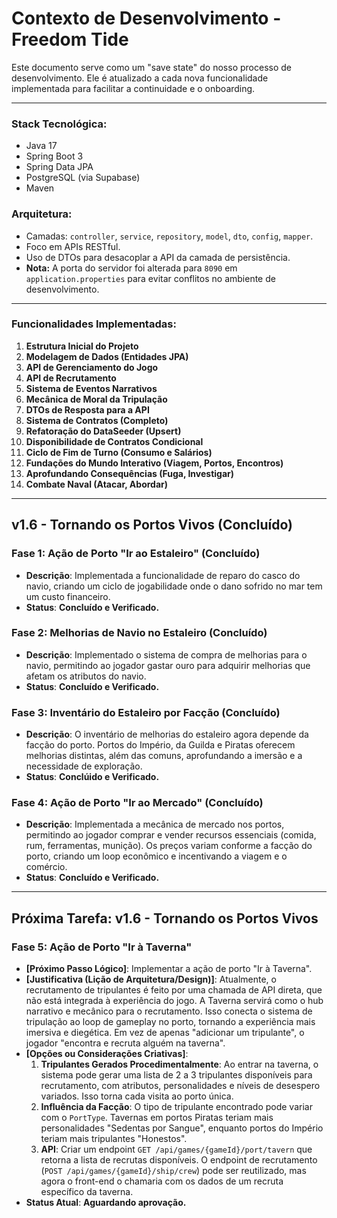 # Contexto de Desenvolvimento - Freedom Tide

Este documento serve como um "save state" do nosso processo de desenvolvimento. Ele é atualizado a cada nova funcionalidade implementada para facilitar a continuidade e o onboarding.

---

### **Stack Tecnológica:**
- Java 17
- Spring Boot 3
- Spring Data JPA
- PostgreSQL (via Supabase)
- Maven

### **Arquitetura:**
- Camadas: `controller`, `service`, `repository`, `model`, `dto`, `config`, `mapper`.
- Foco em APIs RESTful.
- Uso de DTOs para desacoplar a API da camada de persistência.
- **Nota:** A porta do servidor foi alterada para `8090` em `application.properties` para evitar conflitos no ambiente de desenvolvimento.

---

### **Funcionalidades Implementadas:**

1.  **Estrutura Inicial do Projeto**
2.  **Modelagem de Dados (Entidades JPA)**
3.  **API de Gerenciamento do Jogo**
4.  **API de Recrutamento**
5.  **Sistema de Eventos Narrativos**
6.  **Mecânica de Moral da Tripulação**
7.  **DTOs de Resposta para a API**
8.  **Sistema de Contratos (Completo)**
9.  **Refatoração do DataSeeder (Upsert)**
10. **Disponibilidade de Contratos Condicional**
11. **Ciclo de Fim de Turno (Consumo e Salários)**
12. **Fundações do Mundo Interativo (Viagem, Portos, Encontros)**
13. **Aprofundando Consequências (Fuga, Investigar)**
14. **Combate Naval (Atacar, Abordar)**

---

## v1.6 - Tornando os Portos Vivos (Concluído)

### Fase 1: Ação de Porto "Ir ao Estaleiro" (Concluído)
- **Descrição**: Implementada a funcionalidade de reparo do casco do navio, criando um ciclo de jogabilidade onde o dano sofrido no mar tem um custo financeiro.
- **Status**: **Concluído e Verificado.**

### Fase 2: Melhorias de Navio no Estaleiro (Concluído)
- **Descrição**: Implementado o sistema de compra de melhorias para o navio, permitindo ao jogador gastar ouro para adquirir melhorias que afetam os atributos do navio.
- **Status**: **Concluído e Verificado.**

### Fase 3: Inventário do Estaleiro por Facção (Concluído)
- **Descrição**: O inventário de melhorias do estaleiro agora depende da facção do porto. Portos do Império, da Guilda e Piratas oferecem melhorias distintas, além das comuns, aprofundando a imersão e a necessidade de exploração.
- **Status**: **Conclúido e Verificado.**

### Fase 4: Ação de Porto "Ir ao Mercado" (Concluído)
- **Descrição**: Implementada a mecânica de mercado nos portos, permitindo ao jogador comprar e vender recursos essenciais (comida, rum, ferramentas, munição). Os preços variam conforme a facção do porto, criando um loop econômico e incentivando a viagem e o comércio.
- **Status**: **Concluído e Verificado.**

---

## Próxima Tarefa: v1.6 - Tornando os Portos Vivos

### Fase 5: Ação de Porto "Ir à Taverna"

- **[Próximo Passo Lógico]**: Implementar a ação de porto "Ir à Taverna".
- **[Justificativa (Lição de Arquitetura/Design)]**: Atualmente, o recrutamento de tripulantes é feito por uma chamada de API direta, que não está integrada à experiência do jogo. A Taverna servirá como o hub narrativo e mecânico para o recrutamento. Isso conecta o sistema de tripulação ao loop de gameplay no porto, tornando a experiência mais imersiva e diegética. Em vez de apenas "adicionar um tripulante", o jogador "encontra e recruta alguém na taverna".
- **[Opções ou Considerações Criativas]**:
    1.  **Tripulantes Gerados Procedimentalmente**: Ao entrar na taverna, o sistema pode gerar uma lista de 2 a 3 tripulantes disponíveis para recrutamento, com atributos, personalidades e níveis de desespero variados. Isso torna cada visita ao porto única.
    2.  **Influência da Facção**: O tipo de tripulante encontrado pode variar com o `PortType`. Tavernas em portos Piratas teriam mais personalidades "Sedentas por Sangue", enquanto portos do Império teriam mais tripulantes "Honestos".
    3.  **API**: Criar um endpoint `GET /api/games/{gameId}/port/tavern` que retorna a lista de recrutas disponíveis. O endpoint de recrutamento (`POST /api/games/{gameId}/ship/crew`) pode ser reutilizado, mas agora o front-end o chamaria com os dados de um recruta específico da taverna.
- **Status Atual**: **Aguardando aprovação.**